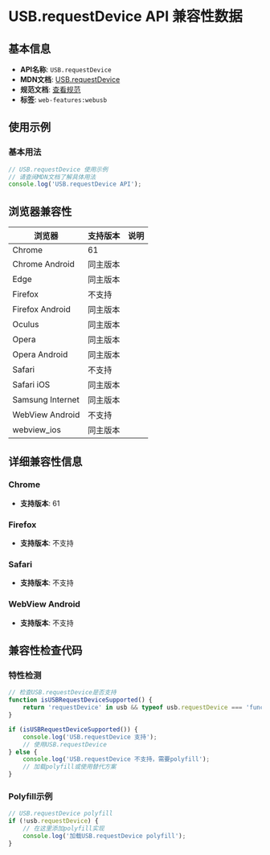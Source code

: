 # USB.requestDevice API 兼容性数据

## 基本信息

- **API名称**: `USB.requestDevice`
- **MDN文档**: [USB.requestDevice](https://developer.mozilla.org/docs/Web/API/USB/requestDevice)
- **规范文档**: [查看规范](https://wicg.github.io/webusb/#dom-usb-requestdevice)
- **标签**: `web-features:webusb`

## 使用示例

### 基本用法

```javascript
// USB.requestDevice 使用示例
// 请查阅MDN文档了解具体用法
console.log('USB.requestDevice API');
```

## 浏览器兼容性

| 浏览器 | 支持版本 | 说明 |
|--------|----------|------|
| Chrome | 61 |  |
| Chrome Android | 同主版本 |  |
| Edge | 同主版本 |  |
| Firefox | 不支持 |  |
| Firefox Android | 同主版本 |  |
| Oculus | 同主版本 |  |
| Opera | 同主版本 |  |
| Opera Android | 同主版本 |  |
| Safari | 不支持 |  |
| Safari iOS | 同主版本 |  |
| Samsung Internet | 同主版本 |  |
| WebView Android | 不支持 |  |
| webview_ios | 同主版本 |  |

## 详细兼容性信息

### Chrome

- **支持版本**: 61

### Firefox

- **支持版本**: 不支持

### Safari

- **支持版本**: 不支持

### WebView Android

- **支持版本**: 不支持

## 兼容性检查代码

### 特性检测

```javascript
// 检查USB.requestDevice是否支持
function isUSBRequestDeviceSupported() {
    return 'requestDevice' in usb && typeof usb.requestDevice === 'function';
}

if (isUSBRequestDeviceSupported()) {
    console.log('USB.requestDevice 支持');
    // 使用USB.requestDevice
} else {
    console.log('USB.requestDevice 不支持，需要polyfill');
    // 加载polyfill或使用替代方案
}
```

### Polyfill示例

```javascript
// USB.requestDevice polyfill
if (!usb.requestDevice) {
    // 在这里添加polyfill实现
    console.log('加载USB.requestDevice polyfill');
}
```


